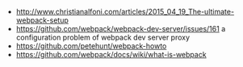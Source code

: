 * http://www.christianalfoni.com/articles/2015_04_19_The-ultimate-webpack-setup
* https://github.com/webpack/webpack-dev-server/issues/161 a configuration problem of webpack dev server proxy
* https://github.com/petehunt/webpack-howto
* https://github.com/webpack/docs/wiki/what-is-webpack